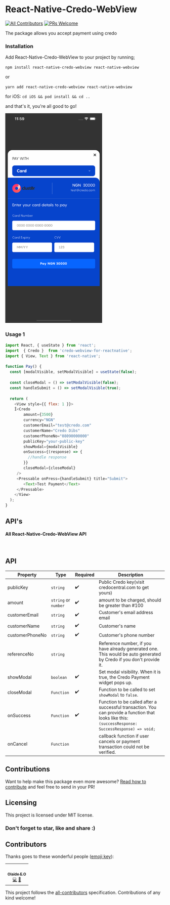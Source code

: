 # React-Native-Credo-WebView

 
[![All Contributors](https://img.shields.io/badge/all_contributors-1-orange.svg?style=flat-square)](#contributors-) 
[![PRs Welcome](https://img.shields.io/badge/PRs-welcome-brightgreen.svg)](https://reactjs.org/docs/how-to-contribute.html#your-first-pull-request) 
 

The package allows you accept payment using credo

### Installation

Add React-Native-Credo-WebView to your project by running;

`npm install react-native-credo-webview react-native-webview`

or

`yarn add react-native-credo-webview react-native-webview`


for iOS: `cd iOS && pod install && cd ..`

and that's it, you're all good to go!

<img width="306" alt="Screenshot of library in action" src="./src/assets/widget.png">

### Usage 1

```javascript
import React, { useState } from 'react';
import  { Credo }  from 'credo-webview-for-reactnative';
import { View, Text } from 'react-native';

function Pay() {
  const [modalVisible, setModalVisible] = useState(false);

  const closeModal = () => setModalVisible(false);
  const handleSubmit = () => setModalVisible(true);

  return (
    <View style={{ flex: 1 }}>
    Î<Credo
        amount={3500}
        currency="NGN"
        customerEmail="test@credo.com"
        customerName="Credo Dibs"
        customerPhoneNo="08090000000"
        publicKey="your-public-key"
        showModal={modalVisible}
        onSuccess={(response) => {
          //handle response
        }}
        closeModal={closeModal}
     />
     <Pressable onPress={handleSubmit} title="Submit">
        <Text>Test Payment</Text>
     </Pressable>
    </View>
  );
}
```

## API's

#### []()All React-Native-Credo-WebView API


<br/>

## API

| <b>Property<b>     | Type                             | Required | Description                                                                                                                    |
| ------------------ | -------------------------------- | -------- | ------------------------------------------------------------------------------------------------------------------------------------------------------------------------------------------------------------------------------------------------------------------------------------------------------------------------------------------------------------------------------------------------------------------------------------------------------------------------------------------------------------------------------------------------------------------------------------------------------------------------------------------------------------------------------------------------------------------------------------------------------------------------------------------------------------------------------------------------------------------------------------------------------------------------------------------------------------------------------- |
| publicKey           |  `string`      | ✔️       | Public Credo key(visit credocentral.com to get yours)                                                                                                                    |
| amount             | `string` or `number` | ✔️       | amount to be charged, should be greater than #100                                                                                                                    
| customerEmail            | `string`      | ✔️       | Customer's email address email                                                                                         
| customerName            | `string`       | ✔️       | Customer's name                                                                                                                                                     |
| customerPhoneNo         | `string`       |     ✔️      | Customer's phone number                                                                                                                                                    
| referenceNo        | `string`      |          | Reference number, if you have already generated one. This would be auto generated by Credo if you don't provide it.                                                                                                                                                                                 
| showModal     | `boolean`    |     ✔️       | Set modal visibility. When it is true, the Credo Payment widget pops up.                                                                                                                                                                                                
| closeModal | `Function`  |    ✔️      | Function to be called to set `showModal` to `false`.                                                                                                                  
| onSuccess     | `Function` |    ✔️      | Function to be called after a successful transaction. You can provide a function that looks like this: `(successResponse: SuccessResponse) => void;`                                                                                                              
| onCancel    | `Function`  |          |  callback function if user cancels or payment transaction could not be verified. 

## [](https://github.com/Olaide-EO/React-Native-Credo-Webview)Contributions

Want to help make this package even more awesome? [Read how to contribute](https://github.com/Olaide-EO/React-Native-Credo-Webview/blob/master/contribution.md) and feel free to send in your PR!

## [](https://github.com/Olaide-EO/React-Native-Credo-Webview#licensing)Licensing

This project is licensed under MIT license.


### Don't forget to star, like and share :)

## Contributors

Thanks goes to these wonderful people ([emoji key](https://allcontributors.org/docs/en/emoji-key)):

<!-- ALL-CONTRIBUTORS-LIST:START - Do not remove or modify this section -->
<!-- prettier-ignore-start -->
<!-- markdownlint-disable -->
<table>
  <tr>
    <td align="center"><a href="https://github.com/Olaide-EO"><img src="https://avatars.githubusercontent.com/u/30773360?v=4" width="100px;" alt=""/><br /><sub><b>Olaide E.O </b></sub></a><br /><a href=" https://www.linkedin.com/in/olaide-e-o-a60a07a3/" title="Profile">💻</a> <a href="https://github.com/Olaide-EO" title="Github">📖</a></td>
  </tr>
 
</table>

<!-- markdownlint-restore -->
<!-- prettier-ignore-end -->

<!-- ALL-CONTRIBUTORS-LIST:END -->

This project follows the [all-contributors](https://github.com/all-contributors/all-contributors) specification. Contributions of any kind welcome!
